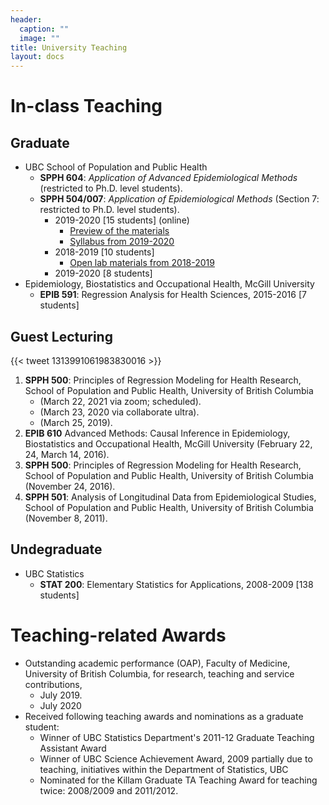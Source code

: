 ```yaml
---
header:
  caption: ""
  image: ""
title: University Teaching
layout: docs
---
```


# In-class Teaching

## Graduate
- UBC School of Population and Public Health 
  - **SPPH 604**: *Application of Advanced Epidemiological Methods* (restricted to Ph.D. level students).
  - **SPPH 504/007**: *Application of Epidemiological Methods* (Section 7: restricted to Ph.D. level students).
    - 2019-2020 [15 students] (online) 
      - [Preview of the materials](https://www.youtube.com/playlist?list=PL2yD6frXhFob_Mvfg21Y01t_yu1aC9NnP)
      - [Syllabus from 2019-2020](/Teaching/SPPH-504-section-007-Course-Outline.pdf)
    - 2018-2019 [10 students]
      - [Open lab materials from 2018-2019](https://ehsanx.github.io/spph504-007/)
    - 2019-2020 [8 students]
- Epidemiology, Biostatistics and Occupational Health, McGill University
  - **EPIB 591**: Regression Analysis for Health Sciences, 2015-2016 [7 students]

## Guest Lecturing

{{< tweet 1313991061983830016 >}}

1.	**SPPH 500**: Principles of Regression Modeling for Health Research, School of Population and Public Health, University of British Columbia 
    - (March 22, 2021 via zoom; scheduled).
    - (March 23, 2020 via collaborate ultra).
    - (March 25, 2019).
3. **EPIB 610** Advanced Methods: Causal Inference in Epidemiology, Biostatistics and Occupational Health, McGill University (February 22, 24, March 14, 2016).
4.	**SPPH 500**: Principles of Regression Modeling for Health Research, School of Population and Public Health, University of British Columbia (November 24, 2016).
5.	**SPPH 501**: Analysis of Longitudinal Data from Epidemiological Studies, School of Population and Public Health, University of British Columbia (November 8, 2011).


## Undegraduate
- UBC Statistics
  - **STAT 200**: Elementary Statistics for Applications, 2008-2009 [138 students]
  
# Teaching-related Awards 

- Outstanding academic performance (OAP), Faculty of Medicine, University of British Columbia, for research, teaching and service contributions, 
  - July 2019.
  - July 2020
- Received following teaching awards and nominations as a graduate student:
  - Winner of UBC Statistics Department's  2011-12 Graduate Teaching Assistant Award
  - Winner of UBC Science Achievement Award, 2009 partially due to  teaching, initiatives within the Department of Statistics, UBC
  - Nominated for the Killam Graduate TA Teaching Award for teaching twice: 2008/2009 and 2011/2012.  